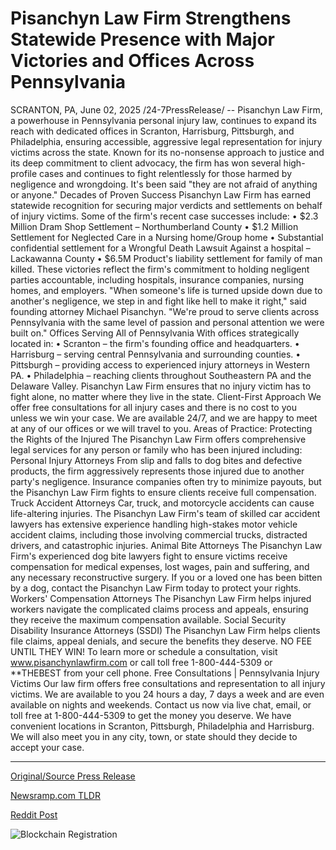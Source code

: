 # Pisanchyn Law Firm Strengthens Statewide Presence with Major Victories and Offices Across Pennsylvania

SCRANTON, PA, June 02, 2025 /24-7PressRelease/ -- Pisanchyn Law Firm, a powerhouse in Pennsylvania personal injury law, continues to expand its reach with dedicated offices in Scranton, Harrisburg, Pittsburgh, and Philadelphia, ensuring accessible, aggressive legal representation for injury victims across the state. Known for its no-nonsense approach to justice and its deep commitment to client advocacy, the firm has won several high-profile cases and continues to fight relentlessly for those harmed by negligence and wrongdoing. It's been said "they are not afraid of anything or anyone."  Decades of Proven Success  Pisanchyn Law Firm has earned statewide recognition for securing major verdicts and settlements on behalf of injury victims. Some of the firm's recent case successes include:  • $2.3 Million Dram Shop Settlement – Northumberland County • $1.2 Million Settlement for Neglected Care in a Nursing home/Group home • Substantial confidential settlement for a Wrongful Death Lawsuit Against a hospital – Lackawanna County • $6.5M Product's liability settlement for family of man killed.  These victories reflect the firm's commitment to holding negligent parties accountable, including hospitals, insurance companies, nursing homes, and employers.  "When someone's life is turned upside down due to another's negligence, we step in and fight like hell to make it right," said founding attorney Michael Pisanchyn. "We're proud to serve clients across Pennsylvania with the same level of passion and personal attention we were built on."  Offices Serving All of Pennsylvania  With offices strategically located in: • Scranton – the firm's founding office and headquarters. • Harrisburg – serving central Pennsylvania and surrounding counties. • Pittsburgh – providing access to experienced injury attorneys in Western PA. • Philadelphia – reaching clients throughout Southeastern PA and the Delaware Valley.  Pisanchyn Law Firm ensures that no injury victim has to fight alone, no matter where they live in the state.  Client-First Approach   We offer free consultations for all injury cases and there is no cost to you unless we win your case. We are available 24/7, and we are happy to meet at any of our offices or we will travel to you.   Areas of Practice: Protecting the Rights of the Injured  The Pisanchyn Law Firm offers comprehensive legal services for any person or family who has been injured including:  Personal Injury Attorneys  From slip and falls to dog bites and defective products, the firm aggressively represents those injured due to another party's negligence. Insurance companies often try to minimize payouts, but the Pisanchyn Law Firm fights to ensure clients receive full compensation.  Truck Accident Attorneys  Car, truck, and motorcycle accidents can cause life-altering injuries. The Pisanchyn Law Firm's team of skilled car accident lawyers has extensive experience handling high-stakes motor vehicle accident claims, including those involving commercial trucks, distracted drivers, and catastrophic injuries.  Animal Bite Attorneys  The Pisanchyn Law Firm's experienced dog bite lawyers fight to ensure victims receive compensation for medical expenses, lost wages, pain and suffering, and any necessary reconstructive surgery. If you or a loved one has been bitten by a dog, contact the Pisanchyn Law Firm today to protect your rights.  Workers' Compensation Attorneys  The Pisanchyn Law Firm helps injured workers navigate the complicated claims process and appeals, ensuring they receive the maximum compensation available.  Social Security Disability Insurance Attorneys (SSDI)  The Pisanchyn Law Firm helps clients file claims, appeal denials, and secure the benefits they deserve.  NO FEE UNTIL THEY WIN!   To learn more or schedule a consultation, visit www.pisanchynlawfirm.com or call toll free 1-800-444-5309 or **THEBEST from your cell phone.  Free Consultations | Pennsylvania Injury Victims  Our law firm offers free consultations and representation to all injury victims. We are available to you 24 hours a day, 7 days a week and are even available on nights and weekends. Contact us now via live chat, email, or toll free at 1-800-444-5309 to get the money you deserve.  We have convenient locations in Scranton, Pittsburgh, Philadelphia and Harrisburg. We will also meet you in any city, town, or state should they decide to accept your case. 

---

[Original/Source Press Release](https://www.24-7pressrelease.com/press-release/523422/pisanchyn-law-firm-strengthens-statewide-presence-with-major-victories-and-offices-across-pennsylvania)
                    

[Newsramp.com TLDR](https://newsramp.com/curated-news/pisanchyn-law-firm-expands-justice-reach-across-pennsylvania/81800caddadf0a415bdece61b793ef09) 

 



[Reddit Post](https://www.reddit.com/r/newsramp/comments/1l1wo8a/pisanchyn_law_firm_expands_justice_reach_across/) 



![Blockchain Registration](https://cdn.newsramp.app/24-7PressRelease/qrcode/256/2/markfXCi.webp)